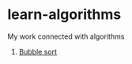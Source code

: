 # learn-algorithms
My work connected with algorithms

1. [Bubble sort](https://github.com/krzysztofzuraw/learn-algorithms/tree/master/bubble_sort)

